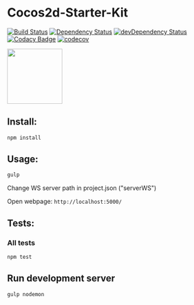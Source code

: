 # Cocos2d-Starter-Kit
[![Build Status](https://travis-ci.org/tewst/cocos2d-starter-kit.svg?branch=master&style=flat-square)](https://travis-ci.org/tewst/cocos2d-starter-kit) 
[![Dependency Status](https://david-dm.org/tewst/cocos2d-starter-kit.svg?style=flat-square)](https://david-dm.org/tewst/cocos2d-starter-kit) 
[![devDependency Status](https://david-dm.org/tewst/cocos2d-starter-kit/dev-status.svg?style=flat-square)](https://david-dm.org/tewst/cocos2d-starter-kit#info=devDependencies) 
[![Codacy Badge](https://api.codacy.com/project/badge/Grade/d7124f2e22014cc786e48cb8771b81fa)](https://www.codacy.com/app/qertis/cocos2d-starter-kit?utm_source=github.com&amp;utm_medium=referral&amp;utm_content=tewst/cocos2d-starter-kit&amp;utm_campaign=Badge_Grade)
[![codecov](https://codecov.io/gh/tewst/cocos2d-starter-kit/branch/master/graph/badge.svg)](https://codecov.io/gh/tewst/cocos2d-starter-kit)

<img src="http://www.cocos2d-x.org/attachments/802/cocos2dx_landscape.png" height="128">

## Install:
```sh
npm install
```

## Usage:
```sh
gulp
```
Change WS server path in project.json ("serverWS")

Open webpage: `http://localhost:5000/`

## Tests:
### All tests
```sh
npm test
```

## Run development server
```sh
gulp nodemon
```
